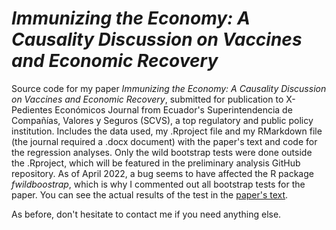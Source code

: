# *Immunizing the Economy: A Causality Discussion on Vaccines and Economic Recovery*

Source code for my paper *Immunizing the Economy: A Causality Discussion on Vaccines and Economic Recovery*, submitted for publication to X-Pedientes Económicos Journal from Ecuador's Superintendencia de Compañías, Valores y Seguros (SCVS), a top regulatory and public policy institution. Includes the data used, my .Rproject file and my RMarkdown file (the journal required a .docx document) with the paper's text and code for the regression analyses. Only the wild bootstrap tests were done outside the .Rproject, which will be featured in the preliminary analysis GitHub repository. As of April 2022, a bug seems to have affected the R package *fwildboostrap*, which is why I commented out all bootstrap tests for the paper. You can see the actual results of the test in the [paper's text](https://ojs.supercias.gob.ec/index.php/X-pedientes_Economicos/article/view/103). 

As before, don't hesitate to contact me if you need anything else. 
